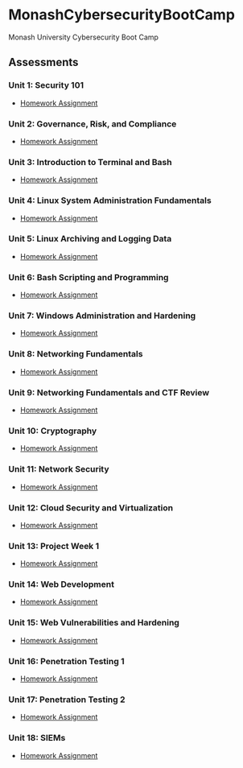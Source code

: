 # MonashCybersecurityBootCamp
Monash University Cybersecurity Boot Camp
## Assessments
### Unit 1: Security 101
- [Homework Assignment](/01%20-%20Cybersecurity%20101/README.md)

### Unit 2: Governance, Risk, and Compliance
- [Homework Assignment](/02%20-%20GRC/README.md)

### Unit 3: Introduction to Terminal and Bash
- [Homework Assignment](/03%20-%20Terminal%20and%20Bash/README.md)

### Unit 4: Linux System Administration Fundamentals
- [Homework Assignment](/04%20-%20Linux%20SysAdmin%20Fundamentals/README.md)

### Unit 5: Linux Archiving and Logging Data
- [Homework Assignment](/05%20-%20Archiving%20and%20Logging%20Data/README.md)

### Unit 6: Bash Scripting and Programming
- [Homework Assignment](/06%20-%20Bash%20Scripting%20and%20Programming/README.md)

### Unit 7: Windows Administration and Hardening
- [Homework Assignment](/07%20-%20Windows%20Administration%20and%20Hardening/README.md)

### Unit 8: Networking Fundamentals
- [Homework Assignment](/08%20-%20Networking%20Fundamentals/README.md)

### Unit 9: Networking Fundamentals and CTF Review
- [Homework Assignment](/09%20-%20Networking%20Fundamentals%20II%20and%20CTF%20Review/README.md)

### Unit 10: Cryptography
- [Homework Assignment](/10%20-%20Cryptography/README.md)

### Unit 11: Network Security
- [Homework Assignment](/11%20-%20Network%20Security/README.md)

### Unit 12: Cloud Security and Virtualization
- [Homework Assignment](/12%20-%20Cloud%20Security/README.md)

### Unit 13: Project Week 1
- [Homework Assignment](/13%20-%20Project%201%20-%20Elastic%20Stack/README.md)

### Unit 14: Web Development
- [Homework Assignment](/14%20-%20Web%20Development/README.md)

### Unit 15: Web Vulnerabilities and Hardening
- [Homework Assignment](/15%20-%20Web%20Vulnerabilities%20and%20Hardening/README.md)

### Unit 16: Penetration Testing 1
- [Homework Assignment](/16%20-%20Penetration%20Testing)

### Unit 17: Penetration Testing 2
- [Homework Assignment](/17%20-%20Penetration%20Testing%202)

### Unit 18: SIEMs
- [Homework Assignment](/18%20-%20SIEMs)
<!--
### Unit 19: SIEMs 2
- [Homework Assignment](19 - SIEMs 2)
<!--
### Unit 20: Project Week 2
- [~~Day 1-3~~](20 - Red vs. Blue Project)
<!--
### Unit 21: Digital Forensics
- [Homework Assignment](21 - Digital Forensics)
<!--
### Unit 22: Certification Prep
- [Homework Assignment](22 - Certification Prep)
<!--
### Unit 23: Career Prep
- [Homework Assignment](23 - Career Prep)
>
